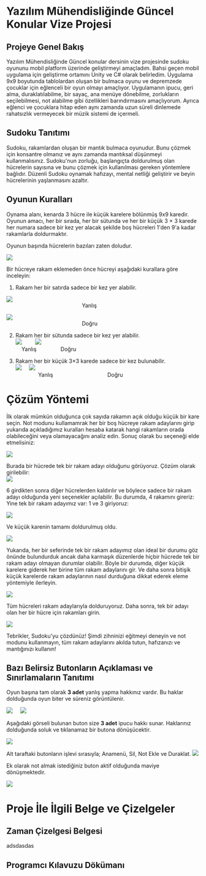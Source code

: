 # Yazılım Mühendisliğinde Güncel Konular Vize Projesi
## Projeye Genel Bakış
Yazılım Mühendisliğinde Güncel konular dersinin vize projesinde sudoku oyununu mobil platform üzerinde geliştirmeyi amaçladım.
Bahsi geçen mobil uygulama için geliştirme ortamını Unity ve C# olarak belirledim. Uygulama 9x9 boyutunda tablolardan oluşan bir bulmaca oyunu ve depremzede çocuklar için
eğlenceli bir oyun olmayı amaçlıyor. Uygulamanın ipucu, geri alma, duraklatılabilme, bir sayaç, ana menüye dönebilme, zorlukların seçilebilmesi, not alabilme gibi özellikleri barındırmasını amaçlıyorum.
Ayrıca eğlenci ve çocuklara hitap eden aynı zamanda uzun süreli dinlemede rahatsızlık vermeyecek bir müzik sistemi de içermeli.

## Sudoku Tanıtımı
Sudoku, rakamlardan oluşan bir mantık bulmaca oyunudur. Bunu çözmek için konsantre olmanız ve aynı zamanda mantıksal düşünmeyi kullanmalısınız. Sudoku'nun zorluğu, başlangıçta doldurulmuş olan hücrelerin sayısına ve bunu çözmek için kullanılması gereken yöntemlere bağlıdır. Düzenli Sudoku oynamak hafızayı, mental netliği geliştirir ve beyin hücrelerinin yaşlanmasını azaltır.
## Oyunun Kuralları
Oynama alanı, kenarda 3 hücre ile küçük karelere bölünmüş 9x9 karedir. Oyunun amacı, her bir sırada, her bir sütunda ve her bir küçük 3 × 3 karede her numara sadece bir kez yer alacak şekilde boş hücreleri 1'den 9'a kadar rakamlarla doldurmaktır.

Oyunun başında hücrelerin bazıları zaten doludur.<br>

![](1.png) <br>

Bir hücreye rakam eklemeden önce hücreyi aşağıdaki kurallara göre inceleyin:

1. Rakam her bir satırda sadece bir kez yer alabilir.

![](2.png) <br>
&nbsp;&nbsp;&nbsp;&nbsp;&nbsp;&nbsp;&nbsp;&nbsp;&nbsp;&nbsp;&nbsp;&nbsp;&nbsp;&nbsp;&nbsp;&nbsp;&nbsp;&nbsp;&nbsp;&nbsp;&nbsp;&nbsp;&nbsp;&nbsp;&nbsp;&nbsp;&nbsp;&nbsp;&nbsp;&nbsp;&nbsp;&nbsp;&nbsp;&nbsp;&nbsp;&nbsp;&nbsp;&nbsp;&nbsp;&nbsp;&nbsp;&nbsp;&nbsp;&nbsp;&nbsp;&nbsp;&nbsp;&nbsp;&nbsp;&nbsp;Yanlış

![](3.png) <br>
&nbsp;&nbsp;&nbsp;&nbsp;&nbsp;&nbsp;&nbsp;&nbsp;&nbsp;&nbsp;&nbsp;&nbsp;&nbsp;&nbsp;&nbsp;&nbsp;&nbsp;&nbsp;&nbsp;&nbsp;&nbsp;&nbsp;&nbsp;&nbsp;&nbsp;&nbsp;&nbsp;&nbsp;&nbsp;&nbsp;&nbsp;&nbsp;&nbsp;&nbsp;&nbsp;&nbsp;&nbsp;&nbsp;&nbsp;&nbsp;&nbsp;&nbsp;&nbsp;&nbsp;&nbsp;&nbsp;&nbsp;&nbsp;&nbsp;&nbsp;Doğru

2. Rakam her bir sütunda sadece bir kez yer alabilir. <br>
![](4.png) &nbsp;&nbsp;&nbsp;&nbsp;&nbsp;&nbsp;&nbsp;
![](5.png)  <br>
   &nbsp;&nbsp;&nbsp;&nbsp;Yanlış&nbsp;&nbsp;&nbsp;&nbsp;&nbsp;&nbsp;&nbsp;&nbsp;&nbsp;&nbsp;&nbsp;&nbsp;&nbsp;&nbsp;&nbsp; Doğru <br>

3. Rakam her bir küçük 3×3 karede sadece bir kez bulunabilir. <br>
![](6.png) &nbsp;&nbsp;&nbsp;
![](7.png) <br>
&nbsp;&nbsp;&nbsp;&nbsp;&nbsp;&nbsp;&nbsp;&nbsp;&nbsp;&nbsp;&nbsp;&nbsp;&nbsp;&nbsp;&nbsp;Yanlış&nbsp;&nbsp;&nbsp;&nbsp;&nbsp;&nbsp;&nbsp;&nbsp;&nbsp;&nbsp;&nbsp;&nbsp;&nbsp;&nbsp;&nbsp;&nbsp;&nbsp;&nbsp;&nbsp;&nbsp;&nbsp;&nbsp;&nbsp;&nbsp;&nbsp;&nbsp;&nbsp;&nbsp;&nbsp;&nbsp;&nbsp;&nbsp;&nbsp;&nbsp;&nbsp;&nbsp;Doğru

# Çözüm Yöntemi

İlk olarak mümkün olduğunca çok sayıda rakamın açık olduğu küçük bir kare seçin. Not modunu kullamamrak her bir boş hücreye rakam adaylarını girip yukarıda açıkladığımız kuralları hesaba katarak hangi rakamların orada olabileceğini veya olamayacağını analiz edin. Sonuç olarak bu seçeneği elde etmelisiniz:
<br>

![](8.png) <br>

Burada bir hücrede tek bir rakam adayı olduğunu görüyoruz. Çözüm olarak girilebilir:
<br>![](9.png)

6 girdikten sonra diğer hücrelerden kaldırılır ve böylece sadece bir rakam adayı olduğunda yeni seçenekler açılabilir. Bu durumda, 4 rakamını gireriz:
Yine tek bir rakam adayımız var: 1 ve 3 giriyoruz: <br>

![](10.png)

Ve küçük karenin tamamı doldurulmuş oldu. <br>

![](11.png) <br>

Yukarıda, her bir seferinde tek bir rakam adayımız olan ideal bir durumu göz önünde bulundurduk ancak daha karmaşık düzenlerde hiçbir hücrede tek bir rakam adayı olmayan durumlar olabilir. Böyle bir durumda, diğer küçük karelere giderek her birine tüm rakam adaylarını gir. Ve daha sonra bitişik küçük karelerde rakam adaylarının nasıl durduğuna dikkat ederek eleme yöntemiyle ilerleyin.

![](12.png) <br>

Tüm hücreleri rakam adaylarıyla dolduruyoruz. Daha sonra, tek bir adayı olan her bir hücre için rakamları girin.

![](13.png) <br> 

Tebrikler, Sudoku'yu çözdünüz! Şimdi zihninizi eğitmeyi deneyin ve not modunu kullanmayın, tüm rakam adaylarını akılda tutun, hafızanızı ve mantığınızı kullanın!

## Bazı Belirsiz Butonların Açıklaması ve Sınırlamaların Tanıtımı
Oyun başına tam olarak **3 adet** yanlış yapma hakkınız vardır. Bu haklar dolduğunda oyun biter ve süreniz görüntülenir.

![](14.png) &nbsp;&nbsp;&nbsp; ![](15.png)

Aşağıdaki görseli bulunan buton size **3 adet** ipucu hakkı sunar. Haklarınız dolduğunda soluk ve tıklanamaz bir butona
dönüşücektir.

![](16.png)

Alt taraftaki butonların işlevi sırasıyla; Anamenü, Sil, Not Ekle ve Duraklat.
![](17.png)

Ek olarak not almak istediğiniz buton aktif olduğunda maviye dönüşmektedir.

![](18.png)

# Proje İle İlgili Belge ve Çizelgeler
## Zaman Çizelgesi Belgesi
adsdasdas
## Programcı Kılavuzu Dökümanı



